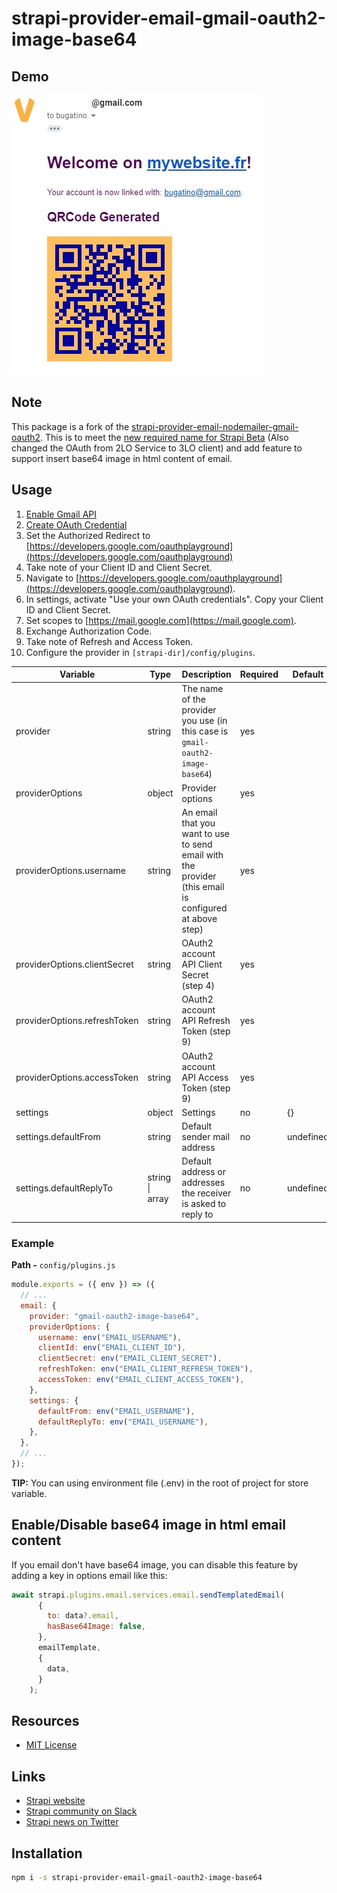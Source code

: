 # strapi-provider-email-gmail-oauth2-image-base64

## Demo
![Demo result/](./demo-image.jpg)
## Note
This package is a fork of the [strapi-provider-email-nodemailer-gmail-oauth2](https://www.npmjs.com/package/strapi-email-nodemailer-gmail-oauth2). This is to meet the [new required name for Strapi Beta](https://strapi.io/documentation/3.0.0-alpha.x/guides/email.html#usage) (Also changed the OAuth from 2LO Service to 3LO client) and add feature to support insert base64 image in html content of email.

## Usage

1) [Enable Gmail API](https://console.developers.google.com/apis/library/gmail.googleapis.com)
2) [Create OAuth Credential](https://console.developers.google.com/apis/credentials)
3) Set the Authorized Redirect to [https://developers.google.com/oauthplayground](https://developers.google.com/oauthplayground)
4) Take note of your Client ID and Client Secret.
5) Navigate to [https://developers.google.com/oauthplayground](https://developers.google.com/oauthplayground). 
6) In settings, activate "Use your own OAuth credentials". Copy your Client ID and Client Secret.
7) Set scopes to [https://mail.google.com](https://mail.google.com).
8) Exchange Authorization Code.
9) Take note of Refresh and Access Token.
10) Configure the provider in `[strapi-dir]/config/plugins`.

| Variable | Type | Description | Required | Default |
| -------- | ---- | ----------- | -------- | ------- |
| provider | string | The name of the provider you use (in this case is `gmail-oauth2-image-base64`) | yes | |
| providerOptions | object | Provider options | yes | |
| providerOptions.username | string | An email that you want to use to send email with the provider (this email is configured at above step) | yes | | providerOptions.clientId | number | OAuth2 account API Client id (step 4) | yes | |
| providerOptions.clientSecret | string | OAuth2 account API Client Secret (step 4) | yes | |
| providerOptions.refreshToken | string | OAuth2 account API Refresh Token (step 9) | yes | |
| providerOptions.accessToken | string | OAuth2 account API Access Token (step 9) | yes | |
| settings | object | Settings | no | {} |
| settings.defaultFrom | string | Default sender mail address | no | undefined |
| settings.defaultReplyTo | string \| array<string> | Default address or addresses the receiver is asked to reply to | no | undefined |

### Example

**Path -** `config/plugins.js`

```js
module.exports = ({ env }) => ({
  // ...
  email: {
    provider: "gmail-oauth2-image-base64",
    providerOptions: {
      username: env("EMAIL_USERNAME"),
      clientId: env("EMAIL_CLIENT_ID"),
      clientSecret: env("EMAIL_CLIENT_SECRET"),
      refreshToken: env("EMAIL_CLIENT_REFRESH_TOKEN"),
      accessToken: env("EMAIL_CLIENT_ACCESS_TOKEN"),
    },
    settings: {
      defaultFrom: env("EMAIL_USERNAME"),
      defaultReplyTo: env("EMAIL_USERNAME"),
    },
  },
  // ...
});
```
**TIP:** You can using environment file (.env) in the root of project for store variable.

## Enable/Disable base64 image in html email content
If you email don't have base64 image, you can disable this feature by adding a key in options email like this:
```js
await strapi.plugins.email.services.email.sendTemplatedEmail(
      {
        to: data?.email,
        hasBase64Image: false,
      },
      emailTemplate,
      {
        data,
      }
    );
```

## Resources

- [MIT License](LICENSE.md)

## Links

- [Strapi website](http://strapi.io/)
- [Strapi community on Slack](http://slack.strapi.io)
- [Strapi news on Twitter](https://twitter.com/strapijs)

## Installation

```bash
npm i -s strapi-provider-email-gmail-oauth2-image-base64
```
